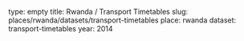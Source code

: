 type: empty
title: Rwanda / Transport Timetables
slug: places/rwanda/datasets/transport-timetables
place: rwanda
dataset: transport-timetables
year: 2014
